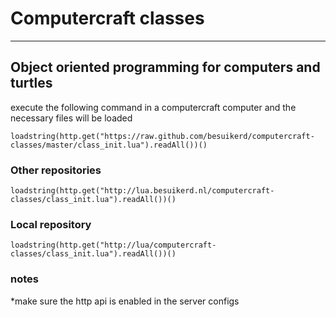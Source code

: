 # Computercraft classes
-----------------------------------------------------------
## Object oriented programming for computers and turtles ##

execute the following command in a computercraft computer and the necessary files will be loaded 

	loadstring(http.get("https://raw.github.com/besuikerd/computercraft-classes/master/class_init.lua").readAll())()
	
### Other repositories ###
	loadstring(http.get("http://lua.besuikerd.nl/computercraft-classes/class_init.lua").readAll())()

### Local repository
	loadstring(http.get("http://lua/computercraft-classes/class_init.lua").readAll())()

### notes
*make sure the http api is enabled in the server configs
